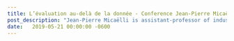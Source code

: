 ```yaml
---
title: L’évaluation au‐delà de la donnée - Conference Jean-Pierre Micaëlli
post_description: "Jean-Pierre Micaëlli is assistant-professor of industrial management at IAE-Lyon School of Management (University of Lyon, France). His research concerns performance management in design and systems engineering. He has published five books and 20 articles in international journals. His research areas are in the automotive and capital goods sectors. "
date:   2019-05-21 00:00:00 -0600
---
```



